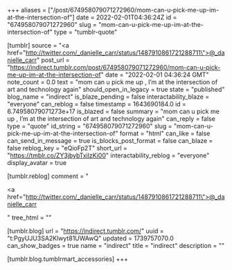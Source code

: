 +++
aliases = ["/post/674958079071272960/mom-can-u-pick-me-up-im-at-the-intersection-of"]
date = 2022-02-01T04:36:24Z
id = "674958079071272960"
slug = "mom-can-u-pick-me-up-im-at-the-intersection-of"
type = "tumblr-quote"

[tumblr]
source = "<a href=\"http://twitter.com/_danielle_carr/status/1487910861721288711\">@_danielle_carr</a>"
post_url = "https://indirect.tumblr.com/post/674958079071272960/mom-can-u-pick-me-up-im-at-the-intersection-of"
date = "2022-02-01 04:36:24 GMT"
note_count = 0.0
text = "mom can u pick me up , I’m at the intersection of art and technology again"
should_open_in_legacy = true
state = "published"
blog_name = "indirect"
is_blaze_pending = false
interactability_blaze = "everyone"
can_reblog = false
timestamp = 1643690184.0
id = 6.74958079071273e+17
is_blazed = false
summary = "mom can u pick me up , I’m at the intersection of art and technology again"
can_reply = false
type = "quote"
id_string = "674958079071272960"
slug = "mom-can-u-pick-me-up-im-at-the-intersection-of"
format = "html"
can_like = false
can_send_in_message = true
is_blocks_post_format = false
can_blaze = false
reblog_key = "eQioFp2T"
short_url = "https://tmblr.co/ZY3jbybTxilzKi00"
interactability_reblog = "everyone"
display_avatar = true

[tumblr.reblog]
comment = "<p><a href=\"http://twitter.com/_danielle_carr/status/1487910861721288711\">@_danielle_carr</a></p>"
tree_html = ""

[tumblr.blog]
url = "https://indirect.tumblr.com/"
uuid = "t:PgyUJU3SA2Klwyt81UWAwQ"
updated = 1739757070.0
can_show_badges = true
name = "indirect"
title = "indirect"
description = ""

[tumblr.blog.tumblrmart_accessories]
+++
